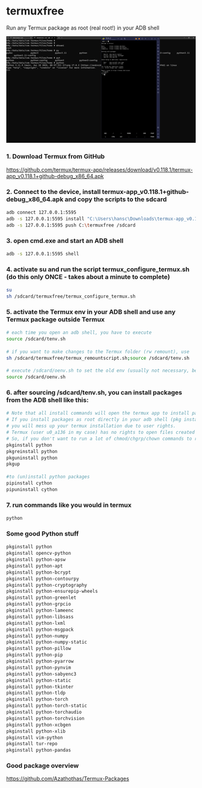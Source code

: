 # termuxfree
Run any Termux package as root (real root!) in your ADB shell

![](https://github.com/hansalemaos/termuxfree/blob/main/pythonasroot.png?raw=true)

### 1. Download Termux from GitHub 
https://github.com/termux/termux-app/releases/download/v0.118.1/termux-app_v0.118.1+github-debug_x86_64.apk

### 2. Connect to the device, install termux-app_v0.118.1+github-debug_x86_64.apk and copy the scripts to the sdcard

```sh
adb connect 127.0.0.1:5595
adb -s 127.0.0.1:5595 install "C:\Users\hansc\Downloads\termux-app_v0.118.1+github-debug_x86_64.apk"
adb -s 127.0.0.1:5595 push C:\termuxfree /sdcard
```

### 3. open cmd.exe and start an ADB shell 

```sh
adb -s 127.0.0.1:5595 shell 
```

### 4. activate su and run the script termux_configure_termux.sh (do this only ONCE - takes about a minute to complete)
```sh
su 
sh /sdcard/termuxfree/termux_configure_termux.sh
```

### 5. activate the Termux env in your ADB shell and use any Termux package outside Termux 
```sh
# each time you open an adb shell, you have to execute 
source /sdcard/tenv.sh

# if you want to make changes to the Termux folder (rw remount), use
sh /sdcard/termuxfree/termux_remountscript.sh;source /sdcard/tenv.sh 

# execute /sdcard/oenv.sh to set the old env (usually not necessary, because adb resets the env automatically each time you start it)
source /sdcard/oenv.sh
```

### 6. after sourcing /sdcard/tenv.sh, you can install packages from the ADB shell like this:
```sh
# Note that all install commands will open the termux app to install packages.  
# If you install packages as root directly in your adb shell (pkg install), 
# you will mess up your termux installation due to user rights. 
# Termux (user u0_a136 in my case) has no rights to open files created by root (user 0) or shell (user 2000)
# So, if you don't want to run a lot of chmod/chgrp/chown commands to repair your Termux installation, install packages using these commands:
pkginstall python
pkgreinstall python
pkguninstall python
pkgup

#to (un)install python packages 
pipinstall cython
pipuninstall cython

```
### 7. run commands like you would in termux 
```sh
python
```

### Some good Python stuff
```sh
pkginstall python
pkginstall opencv-python
pkginstall python-apsw
pkginstall python-apt
pkginstall python-bcrypt
pkginstall python-contourpy
pkginstall python-cryptography
pkginstall python-ensurepip-wheels
pkginstall python-greenlet
pkginstall python-grpcio
pkginstall python-lameenc
pkginstall python-libsass
pkginstall python-lxml
pkginstall python-msgpack
pkginstall python-numpy
pkginstall python-numpy-static
pkginstall python-pillow
pkginstall python-pip
pkginstall python-pyarrow
pkginstall python-pynvim
pkginstall python-sabyenc3
pkginstall python-static
pkginstall python-tkinter
pkginstall python-tldp
pkginstall python-torch
pkginstall python-torch-static
pkginstall python-torchaudio
pkginstall python-torchvision
pkginstall python-xcbgen
pkginstall python-xlib
pkginstall vim-python
pkginstall tur-repo
pkginstall python-pandas
```

### Good package overview 

https://github.com/Azathothas/Termux-Packages
